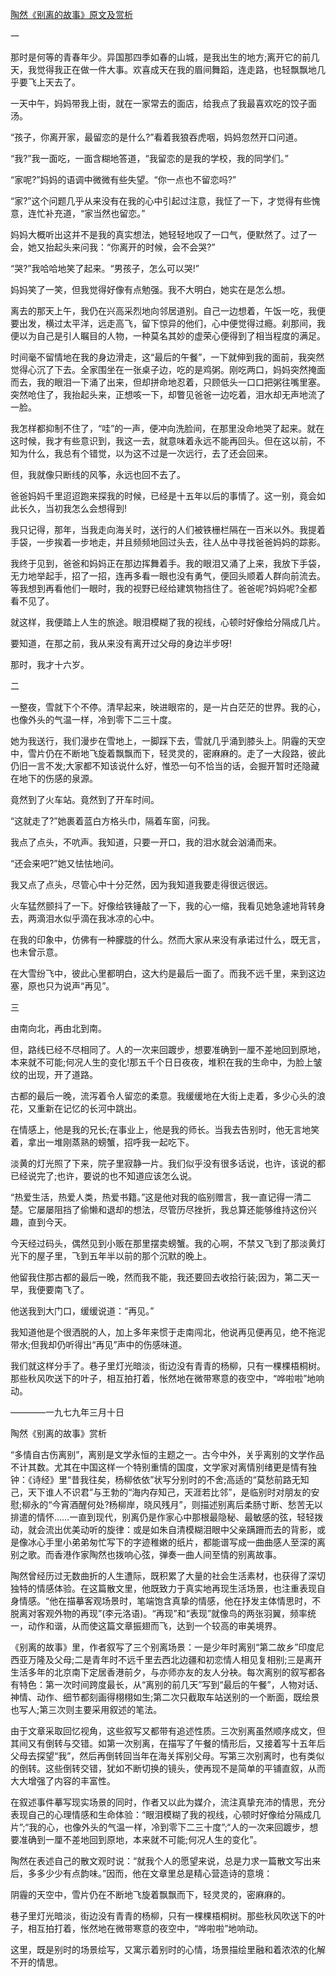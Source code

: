 [陶然《别离的故事》原文及赏析](https://www.vrrw.net/wx/8675.html)

一

那时是何等的青春年少。异国那四季如春的山城，是我出生的地方;离开它的前几天，我觉得我正在做一件大事。欢喜成天在我的眉间舞蹈，连走路，也轻飘飘地几乎要飞上天去了。

一天中午，妈妈带我上街，就在一家常去的面店，给我点了我最喜欢吃的饺子面汤。

“孩子，你离开家，最留恋的是什么?”看着我狼吞虎咽，妈妈忽然开口问道。

“我?”我一面吃，一面含糊地答道，“我留恋的是我的学校，我的同学们。”

“家呢?”妈妈的语调中微微有些失望。“你一点也不留恋吗?”

“家?”这个问题几乎从来没有在我的心中引起过注意，我怔了一下，才觉得有些愧意，连忙补充道，“家当然也留恋。”



妈妈大概听出这并不是我的真实想法，她轻轻地叹了一口气，便默然了。过了一会，她又抬起头来问我：“你离开的时候，会不会哭?”

“哭?”我哈哈地笑了起来。“男孩子，怎么可以哭!”

妈妈笑了一笑，但我觉得好像有点勉强。我不大明白，她实在是怎么想。

离去的那天上午，我仍在兴高采烈地向邻居道别。自己一边想着，午饭一吃，我便要出发，横过太平洋，远走高飞，留下惊异的他们，心中便觉得过瘾。刹那间，我便以为自己是引人瞩目的人物，一种莫名其妙的虚荣心便得到了相当程度的满足。

时间毫不留情地在我的身边滑走，这“最后的午餐”，一下就伸到我的面前，我突然觉得心沉了下去。全家围坐在一张桌子边，吃的是鸡粥。刚吃两口，妈妈突然掩面而去，我的眼泪一下涌了出来，但却拼命地忍着，只顾低头一口口把粥往嘴里塞。突然呛住了，我抬起头来，正想咳一下，却瞥见爸爸一边吃着，泪水却无声地流了一脸。

我怎样都抑制不住了，“哇”的一声，便冲向洗脸间，在那里没命地哭了起来。就在这时候，我才有些意识到，我这一去，就意味着永远不能再回头。但在这以前，不知为什么，我总有个错觉，以为这不过是一次远行，去了还会回来。

但，我就像只断线的风筝，永远也回不去了。

爸爸妈妈千里迢迢跑来探我的时候，已经是十五年以后的事情了。这一别，竟会如此长久，当初我怎么会想得到!

我只记得，那年，当我走向海关时，送行的人们被铁栅栏隔在一百米以外。我提着手袋，一步挨着一步地走，并且频频地回过头去，往人丛中寻找爸爸妈妈的踪影。

我终于见到，爸爸和妈妈正在那边挥舞着手。我的眼泪又涌了上来，我放下手袋，无力地举起手，招了一招，连再多看一眼也没有勇气，便回头顺着人群向前流去。等我想到再看他们一眼时，我的视野已经给建筑物挡住了。爸爸呢?妈妈呢?全都看不见了。

就这样，我便踏上人生的旅途。眼泪模糊了我的视线，心顿时好像给分隔成几片。

要知道，在那之前，我从来没有离开过父母的身边半步呀!

那时，我才十六岁。

二

一整夜，雪就下个不停。清早起来，映进眼帘的，是一片白茫茫的世界。我的心，也像外头的气温一样，冷到零下二三十度。

她为我送行，我们漫步在雪地上，一脚踩下去，雪就几乎涌到膝头上。阴霾的天空中，雪片仍在不断地飞旋着飘飘而下，轻灵灵的，密麻麻的。走了一大段路，彼此仍旧一言不发;大家都不知该说什么好，惟恐一句不恰当的话，会掘开暂时还隐藏在地下的伤感的泉源。

竟然到了火车站。竟然到了开车时间。

“这就走了?”她裹着蓝白方格头巾，隔着车窗，问我。

我点了点头，不吭声。我知道，只要一开口，我的泪水就会汹涌而来。

“还会来吧?”她又怯怯地问。

我又点了点头，尽管心中十分茫然，因为我知道我要走得很远很远。

火车猛然颤抖了一下。好像给铁锤敲了一下，我的心一缩，我看见她急遽地背转身去，两滴泪水似乎滴在我冰凉的心中。

在我的印象中，仿佛有一种朦胧的什么。然而大家从来没有承诺过什么，既无言，也未曾示意。

在大雪纷飞中，彼此心里都明白，这大约是最后一面了。而我不远千里，来到这边塞，原也只为说声“再见”。

三

由南向北，再由北到南。

但，路线已经不尽相同了。人的一次来回踱步，想要准确到一厘不差地回到原地，本来就不可能;何况人生的变化!那五千个日日夜夜，堆积在我的生命中，为脸上皱纹的出现，开了道路。

古都的最后一晚，流泻着令人留恋的柔意。我缓缓地在大街上走着，多少心头的浪花，又重新在记忆的长河中跳出。

在情感上，他是我的兄长;在事业上，他是我的师长。当我去告别时，他无言地笑着，拿出一堆刚蒸熟的螃蟹，招呼我一起吃下。

淡黄的灯光照了下来，院子里寂静一片。我们似乎没有很多话说，也许，该说的都已经说完了;也许，要说的也不知道应该怎么说。

“热爱生活，热爱人类，热爱书籍。”这是他对我的临别赠言，我一直记得一清二楚。它屡屡阻挡了偷懒和退却的想法，尽管历尽挫折，我总算还能够维持这份兴趣，直到今天。

今天经过码头，偶然见到小贩在那里摆卖螃蟹。我的心啊，不禁又飞到了那淡黄灯光下的屋子里，飞到五年半以前的那个沉默的晚上。

他留我住那古都的最后一晚，然而我不能，我还要回去收拾行装;因为，第二天一早，我便要南飞了。

他送我到大门口，缓缓说道：“再见。”

我知道他是个很洒脱的人，加上多年来惯于走南闯北，他说再见便再见，绝不拖泥带水;但我却仍听得出“再见”声中的伤感味道。

我们就这样分手了。巷子里灯光暗淡，街边没有青青的杨柳，只有一棵棵梧桐树。那些秋风吹送下的叶子，相互拍打着，怅然地在微带寒意的夜空中，“哗啦啦”地响动。

————一九七九年三月十日

陶然《别离的故事》赏析

“多情自古伤离别”，离别是文学永恒的主题之一。古今中外，关乎离别的文学作品不计其数。尤其在中国这样一个特别重情的国度，文学家对离情别绪更是情有独钟：《诗经》里“昔我往矣，杨柳依依”状写分别时的不舍;高适的“莫愁前路无知己，天下谁人不识君”与王勃的“海内存知己，天涯若比邻”，是临别时对朋友的安慰;柳永的“今宵酒醒何处?杨柳岸，晓风残月”，则描述别离后柔肠寸断、愁苦无以排遣的情怀……一直到现代，别离仍是作家心中那根最隐秘、最敏感的弦，轻轻拨动，就会流出优美动听的旋律：或是如朱自清模糊泪眼中父亲蹒跚而去的背影，或是像冰心手里小弟弟匆忙写下的字迹稚嫩的纸片，都能谱写成一曲曲感人至深的离别之歌。而香港作家陶然也拨响心弦，弹奏一曲人间至情的别离故事。

陶然曾经历过无数曲折的人生遭际，既积累了大量的社会生活素材，也获得了深切独特的情感体验。在这篇散文里，他既致力于真实地再现生活场景，也注重表现自身情感。“他在描摹客观场景时，笔端饱含真挚的情感，他在抒发主体情思时，不脱离对客观外物的再现”(李元洛语)。“再现”和“表现”就像鸟的两张羽翼，频率统一，动作和谐，从而使这篇文章振翅而飞，达到一个较高的审美境界。

《别离的故事》里，作者叙写了三个别离场景：一是少年时离别“第二故乡”印度尼西亚万隆及父母;二是青年时不远千里去西北边疆和初恋情人相见复相别;三是离开生活多年的北京南下定居香港前夕，与亦师亦友的友人分袂。每次离别的叙写都各有特色：第一次时间跨度最长，从“离别的前几天”写到“最后的午餐”，人物对话、神情、动作、细节都刻画得栩栩如生;第二次只截取车站送别的一个断面，既绘景也写人;第三次则主要采用叙述的笔法。

由于文章采取回忆视角，这些叙写又都带有追述性质。三次别离虽然顺序成文，但其间又有倒转与交错。如第一次别离，在描写了午餐的情形后，又接着写十五年后父母去探望“我”，然后再倒转回当年在海关挥别父母。写第三次别离时，也有类似的倒转。这些倒转交错，犹如不断切换的镜头，使再现不是简单的平铺直叙，从而大大增强了内容的丰富性。

在叙述事件摹写现实场景的同时，作者又以此为媒介，流注真挚充沛的情思，充分表现自己的心理情感和生命体验：“眼泪模糊了我的视线，心顿时好像给分隔成几片”;“我的心，也像外头的气温一样，冷到零下二三十度”;“人的一次来回踱步，想要准确到一厘不差地回到原地，本来就不可能;何况人生的变化”。

陶然在表述自己的散文观时说：“就我个人的愿望来说，总是力求一篇散文写出来后，多多少少有点韵味。”因而，他在文章里总是精心营造诗的意境：

阴霾的天空中，雪片仍在不断地飞旋着飘飘而下，轻灵灵的，密麻麻的。

巷子里灯光暗淡，街边没有青青的杨柳，只有一棵棵梧桐树。那些秋风吹送下的叶子，相互拍打着，怅然地在微带寒意的夜空中，“哗啦啦”地响动。

这里，既是别时的场景绘写，又寓示着别时的心情，场景描绘里融和着浓浓的化解不开的情思。

